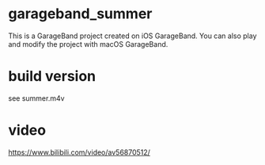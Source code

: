 # garageband_summer
This is a GarageBand project created on iOS GarageBand. You can also play and modify the project with macOS GarageBand.

# build version
see summer.m4v

# video
https://www.bilibili.com/video/av56870512/
